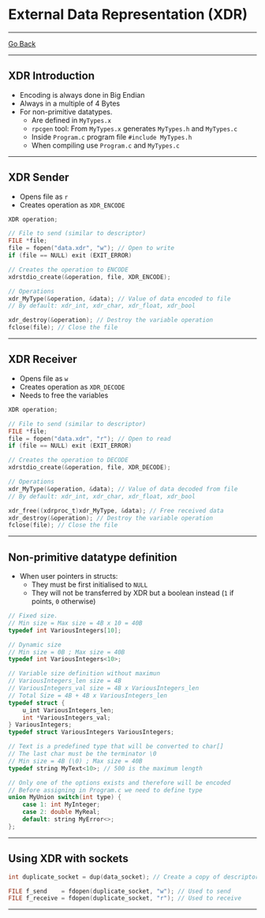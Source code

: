 # External Data Representation (XDR)
---
[Go Back](../README.md)

---
## XDR Introduction
- Encoding is always done in Big Endian
- Always in a multiple of 4 Bytes
- For non-primitive datatypes.
	- Are defined in `MyTypes.x`
	- `rpcgen` tool:  From `MyTypes.x` generates `MyTypes.h`  and `MyTypes.c`
	- Inside `Program.c` program file `#include MyTypes.h`
	- When compiling use `Program.c` and `MyTypes.c`
---
## XDR Sender
- Opens file as `r`
- Creates operation as `XDR_ENCODE`
```C
XDR operation;

// File to send (similar to descriptor)
FILE *file;
file = fopen("data.xdr", "w"); // Open to write
if (file == NULL) exit (EXIT_ERROR)

// Creates the operation to ENCODE
xdrstdio_create(&operation, file, XDR_ENCODE);

// Operations
xdr_MyType(&operation, &data); // Value of data encoded to file
// By default: xdr_int, xdr_char, xdr_float, xdr_bool

xdr_destroy(&operation); // Destroy the variable operation
fclose(file); // Close the file
```
---
## XDR Receiver
- Opens file as `w`
- Creates operation as `XDR_DECODE`
- Needs to free the variables
```C
XDR operation;

// File to send (similar to descriptor)
FILE *file;
file = fopen("data.xdr", "r"); // Open to read
if (file == NULL) exit (EXIT_ERROR)

// Creates the operation to DECODE
xdrstdio_create(&operation, file, XDR_DECODE);

// Operations
xdr_MyType(&operation, &data); // Value of data decoded from file
// By default: xdr_int, xdr_char, xdr_float, xdr_bool

xdr_free((xdrproc_t)xdr_MyType, &data); // Free received data
xdr_destroy(&operation); // Destroy the variable operation
fclose(file); // Close the file
```
---
## Non-primitive datatype definition
- When user pointers in structs:
	- They must be first initialised to `NULL`
	- They will not be transferred by XDR but a boolean instead (`1` if points, `0` otherwise)
```C
// Fixed size.
// Min size = Max size = 4B x 10 = 40B
typedef int VariousIntegers[10];

// Dynamic size
// Min size = 0B ; Max size = 40B
typedef int VariousIntegers<10>;

// Variable size definition without maximun
// VariousIntegers_len size = 4B
// VariousIntegers_val size = 4B x VariousIntegers_len
// Total Size = 4B + 4B x VariousIntegers_len
typedef struct {
	u_int VariousIntegers_len;
	int *VariousIntegers_val;
} VariousIntegers;
typedef struct VariousIntegers VariousIntegers;

// Text is a predefined type that will be converted to char[]
// The last char must be the terminator \0
// Min size = 4B (\0) ; Max size = 40B
typedef string MyText<10>; // 500 is the maximum length

// Only one of the options exists and therefore will be encoded
// Before assigning in Program.c we need to define type
union MyUnion switch(int type) {
	case 1: int MyInteger;
	case 2: double MyReal;
	default: string MyError<>;
};
```
---
## Using XDR with sockets
```C
int duplicate_socket = dup(data_socket); // Create a copy of descriptor

FILE f_send    = fdopen(duplicate_socket, "w"); // Used to send
FILE f_receive = fdopen(duplicate_socket, "r"); // Used to receive
```
---